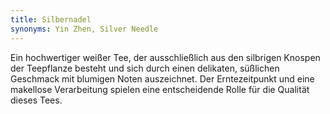 ```yaml
---
title: Silbernadel
synonyms: Yin Zhen, Silver Needle 
---
```

Ein hochwertiger weißer Tee, der ausschließlich aus den silbrigen Knospen der Teepflanze besteht und sich durch einen delikaten, süßlichen Geschmack mit blumigen Noten auszeichnet. Der Erntezeitpunkt und eine makellose Verarbeitung spielen eine entscheidende Rolle für die Qualität dieses Tees.
